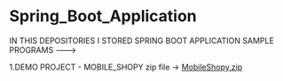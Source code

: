 # Spring_Boot_Application
IN THIS DEPOSITORIES I STORED SPRING BOOT APPLICATION SAMPLE PROGRAMS --->

1.DEMO PROJECT - MOBILE_SHOPY
zip file -> [MobileShopy.zip](https://github.com/MandarKushte/Spring_Boot_Application/files/11381074/MobileShopy.zip)

